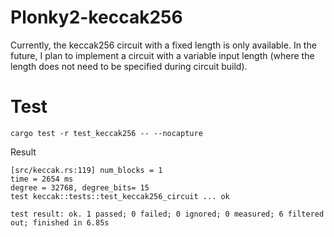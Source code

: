 # Plonky2-keccak256

Currently, the keccak256 circuit with a fixed length is only available. In the future, I plan to implement a circuit with a variable input length (where the length does not need to be specified during circuit build).

# Test

```
cargo test -r test_keccak256 -- --nocapture
```

Result

```
[src/keccak.rs:119] num_blocks = 1
time = 2654 ms
degree = 32768, degree_bits= 15
test keccak::tests::test_keccak256_circuit ... ok

test result: ok. 1 passed; 0 failed; 0 ignored; 0 measured; 6 filtered out; finished in 6.85s
```
